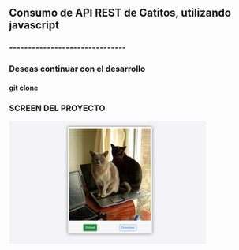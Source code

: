 ## Consumo de API REST de Gatitos, utilizando javascript
### -------------------------------
### Deseas continuar con el desarrollo
#### git clone 

### SCREEN DEL PROYECTO

<img src="https://raw.githubusercontent.com/Jose-developer-start/api-rest-cat-js/main/images/screen/creen.png" width="400">